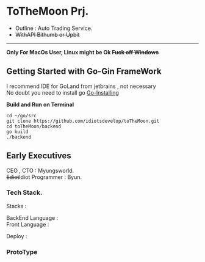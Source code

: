 # ToTheMoon Prj.
 - Outline : Auto Trading Service.
 - ~~WithAPI Bithumb or Upbit~~
---
**Only For MacOs User, Linux might be Ok  ~~Fuck off Windows~~**  

## Getting Started with Go-Gin FrameWork

I recommend IDE for GoLand from jetbrains , not necessary  
No doubt you need to install go [Go-Installing](https://golang.org/doc/install)

**Build and Run on Terminal**  

```shell
cd ~/go/src  
git clone https://github.com/idiotsdevelop/toTheMoon.git    
cd toTheMoon/backend   
go build   
./backend   
```
## Early Executives

CEO , CTO : Myungsworld.   
~~Ediot~~Idiot Programmer : Byun. 

### Tech Stack.

Stacks :  

BackEnd Language :   
Front Language :  

Deploy :  

### ProtoType


